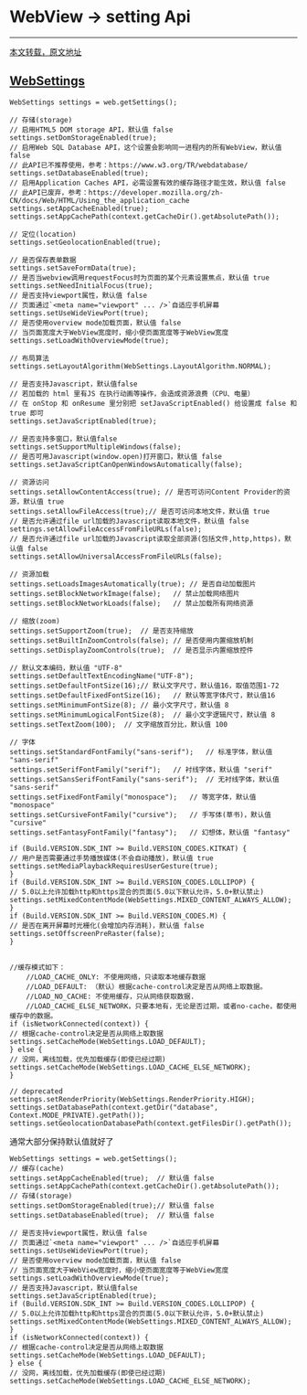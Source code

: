 # WebView -> setting Api

---
[本文转载，原文地址](http://reezy.me/p/20170515/android-webview/)

## [WebSettings](https://developer.android.com/reference/android/webkit/WebSettings.html)
    
    WebSettings settings = web.getSettings();

    // 存储(storage)
    // 启用HTML5 DOM storage API，默认值 false
    settings.setDomStorageEnabled(true); 
    // 启用Web SQL Database API，这个设置会影响同一进程内的所有WebView，默认值 false
    // 此API已不推荐使用，参考：https://www.w3.org/TR/webdatabase/
    settings.setDatabaseEnabled(true);  
    // 启用Application Caches API，必需设置有效的缓存路径才能生效，默认值 false
    // 此API已废弃，参考：https://developer.mozilla.org/zh-CN/docs/Web/HTML/Using_the_application_cache
    settings.setAppCacheEnabled(true); 
    settings.setAppCachePath(context.getCacheDir().getAbsolutePath());

    // 定位(location)
    settings.setGeolocationEnabled(true);

    // 是否保存表单数据
    settings.setSaveFormData(true);
    // 是否当webview调用requestFocus时为页面的某个元素设置焦点，默认值 true
    settings.setNeedInitialFocus(true);  
    // 是否支持viewport属性，默认值 false
    // 页面通过`<meta name="viewport" ... />`自适应手机屏幕
    settings.setUseWideViewPort(true);
    // 是否使用overview mode加载页面，默认值 false
    // 当页面宽度大于WebView宽度时，缩小使页面宽度等于WebView宽度
    settings.setLoadWithOverviewMode(true);

    // 布局算法
    settings.setLayoutAlgorithm(WebSettings.LayoutAlgorithm.NORMAL);

    // 是否支持Javascript，默认值false
	// 若加载的 html 里有JS 在执行动画等操作，会造成资源浪费（CPU、电量）
	// 在 onStop 和 onResume 里分别把 setJavaScriptEnabled() 给设置成 false 和 true 即可
    settings.setJavaScriptEnabled(true); 

    // 是否支持多窗口，默认值false
    settings.setSupportMultipleWindows(false);
    // 是否可用Javascript(window.open)打开窗口，默认值 false
    settings.setJavaScriptCanOpenWindowsAutomatically(false);

    // 资源访问
    settings.setAllowContentAccess(true); // 是否可访问Content Provider的资源，默认值 true
    settings.setAllowFileAccess(true);// 是否可访问本地文件，默认值 true
    // 是否允许通过file url加载的Javascript读取本地文件，默认值 false
    settings.setAllowFileAccessFromFileURLs(false);  
    // 是否允许通过file url加载的Javascript读取全部资源(包括文件,http,https)，默认值 false
    settings.setAllowUniversalAccessFromFileURLs(false);

    // 资源加载
    settings.setLoadsImagesAutomatically(true); // 是否自动加载图片
    settings.setBlockNetworkImage(false);   // 禁止加载网络图片
    settings.setBlockNetworkLoads(false);   // 禁止加载所有网络资源

    // 缩放(zoom)
    settings.setSupportZoom(true);  // 是否支持缩放
    settings.setBuiltInZoomControls(false); // 是否使用内置缩放机制
    settings.setDisplayZoomControls(true);  // 是否显示内置缩放控件

    // 默认文本编码，默认值 "UTF-8"
    settings.setDefaultTextEncodingName("UTF-8");
    settings.setDefaultFontSize(16);// 默认文字尺寸，默认值16，取值范围1-72
    settings.setDefaultFixedFontSize(16);   // 默认等宽字体尺寸，默认值16
    settings.setMinimumFontSize(8); // 最小文字尺寸，默认值 8
    settings.setMinimumLogicalFontSize(8);  // 最小文字逻辑尺寸，默认值 8
    settings.setTextZoom(100);  // 文字缩放百分比，默认值 100

    // 字体
    settings.setStandardFontFamily("sans-serif");   // 标准字体，默认值 "sans-serif"
    settings.setSerifFontFamily("serif");   // 衬线字体，默认值 "serif"
    settings.setSansSerifFontFamily("sans-serif");  // 无衬线字体，默认值 "sans-serif"
    settings.setFixedFontFamily("monospace");   // 等宽字体，默认值 "monospace"
    settings.setCursiveFontFamily("cursive");   // 手写体(草书)，默认值 "cursive"
    settings.setFantasyFontFamily("fantasy");   // 幻想体，默认值 "fantasy"

    if (Build.VERSION.SDK_INT >= Build.VERSION_CODES.KITKAT) {
    // 用户是否需要通过手势播放媒体(不会自动播放)，默认值 true
    settings.setMediaPlaybackRequiresUserGesture(true);
    }
    if (Build.VERSION.SDK_INT >= Build.VERSION_CODES.LOLLIPOP) {
    // 5.0以上允许加载http和https混合的页面(5.0以下默认允许，5.0+默认禁止)
    settings.setMixedContentMode(WebSettings.MIXED_CONTENT_ALWAYS_ALLOW);
    }
    if (Build.VERSION.SDK_INT >= Build.VERSION_CODES.M) {
    // 是否在离开屏幕时光栅化(会增加内存消耗)，默认值 false
    settings.setOffscreenPreRaster(false);
    }


	//缓存模式如下：
        //LOAD_CACHE_ONLY: 不使用网络，只读取本地缓存数据
        //LOAD_DEFAULT: （默认）根据cache-control决定是否从网络上取数据。
        //LOAD_NO_CACHE: 不使用缓存，只从网络获取数据.
        //LOAD_CACHE_ELSE_NETWORK，只要本地有，无论是否过期，或者no-cache，都使用缓存中的数据。
    if (isNetworkConnected(context)) {
    // 根据cache-control决定是否从网络上取数据
    settings.setCacheMode(WebSettings.LOAD_DEFAULT);
    } else {
    // 没网，离线加载，优先加载缓存(即使已经过期)
    settings.setCacheMode(WebSettings.LOAD_CACHE_ELSE_NETWORK);
    }

    // deprecated
    settings.setRenderPriority(WebSettings.RenderPriority.HIGH);
    settings.setDatabasePath(context.getDir("database", Context.MODE_PRIVATE).getPath());
    settings.setGeolocationDatabasePath(context.getFilesDir().getPath());
    
    
    
  通常大部分保持默认值就好了

    WebSettings settings = web.getSettings();
    // 缓存(cache)
    settings.setAppCacheEnabled(true);  // 默认值 false
    settings.setAppCachePath(context.getCacheDir().getAbsolutePath());
    // 存储(storage)
    settings.setDomStorageEnabled(true);// 默认值 false
    settings.setDatabaseEnabled(true);  // 默认值 false 
     
    // 是否支持viewport属性，默认值 false
    // 页面通过`<meta name="viewport" ... />`自适应手机屏幕
    settings.setUseWideViewPort(true);
    // 是否使用overview mode加载页面，默认值 false
    // 当页面宽度大于WebView宽度时，缩小使页面宽度等于WebView宽度
    settings.setLoadWithOverviewMode(true);
    // 是否支持Javascript，默认值false
    settings.setJavaScriptEnabled(true);
    if (Build.VERSION.SDK_INT >= Build.VERSION_CODES.LOLLIPOP) {
    // 5.0以上允许加载http和https混合的页面(5.0以下默认允许，5.0+默认禁止)
    settings.setMixedContentMode(WebSettings.MIXED_CONTENT_ALWAYS_ALLOW);
    } 
    if (isNetworkConnected(context)) {
    // 根据cache-control决定是否从网络上取数据
    settings.setCacheMode(WebSettings.LOAD_DEFAULT);
    } else {
    // 没网，离线加载，优先加载缓存(即使已经过期)
    settings.setCacheMode(WebSettings.LOAD_CACHE_ELSE_NETWORK);  
    
    
